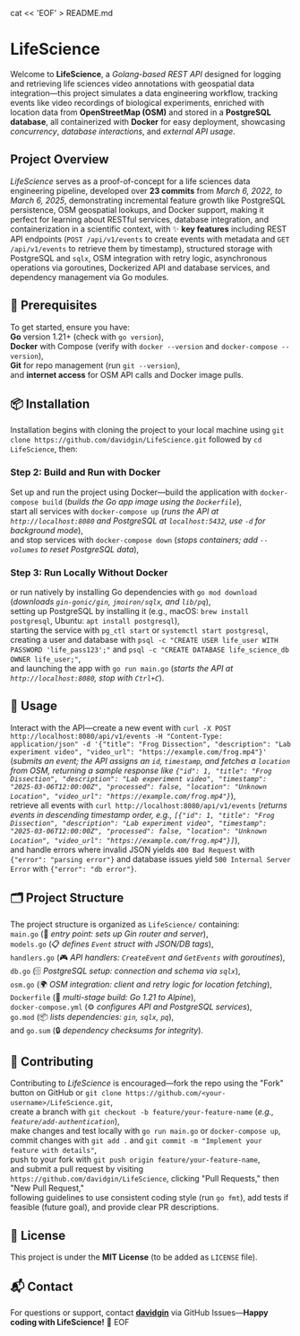 cat << 'EOF' > README.md
# LifeScience

Welcome to **LifeScience**, a *Golang-based REST API* designed for logging and retrieving life sciences video annotations with geospatial data integration—this project simulates a data engineering workflow, tracking events like video recordings of biological experiments, enriched with location data from **OpenStreetMap (OSM)** and stored in a **PostgreSQL database**, all containerized with **Docker** for easy deployment, showcasing *concurrency*, *database interactions*, and *external API usage*.

## Project Overview

*LifeScience* serves as a proof-of-concept for a life sciences data engineering pipeline, developed over **23 commits** from *March 6, 2022, to March 6, 2025*, demonstrating incremental feature growth like PostgreSQL persistence, OSM geospatial lookups, and Docker support, making it perfect for learning about RESTful services, database integration, and containerization in a scientific context, with ✨ **key features** including REST API endpoints (`POST /api/v1/events` to create events with metadata and `GET /api/v1/events` to retrieve them by timestamp), structured storage with PostgreSQL and `sqlx`, OSM integration with retry logic, asynchronous operations via goroutines, Dockerized API and database services, and dependency management via Go modules.

## 🚀 Prerequisites

To get started, ensure you have:  
**Go** version 1.21+ (check with `go version`),  
**Docker** with Compose (verify with `docker --version` and `docker-compose --version`),  
**Git** for repo management (run `git --version`),  
and **internet access** for OSM API calls and Docker image pulls.

## 📦 Installation

Installation begins with cloning the project to your local machine using `git clone https://github.com/davidgin/LifeScience.git` followed by `cd LifeScience`, then:

### Step 2: Build and Run with Docker

Set up and run the project using Docker—build the application with `docker-compose build` (*builds the Go app image using the `Dockerfile`*),  
start all services with `docker-compose up` (*runs the API at `http://localhost:8080` and PostgreSQL at `localhost:5432`, use `-d` for background mode*),  
and stop services with `docker-compose down` (*stops containers; add `--volumes` to reset PostgreSQL data*),

### Step 3: Run Locally Without Docker

or run natively by installing Go dependencies with `go mod download` (*downloads `gin-gonic/gin`, `jmoiron/sqlx`, and `lib/pq`*),  
setting up PostgreSQL by installing it (e.g., macOS: `brew install postgresql`, Ubuntu: `apt install postgresql`),  
starting the service with `pg_ctl start` or `systemctl start postgresql`,  
creating a user and database with `psql -c "CREATE USER life_user WITH PASSWORD 'life_pass123';"` and `psql -c "CREATE DATABASE life_science_db OWNER life_user;"`,  
and launching the app with `go run main.go` (*starts the API at `http://localhost:8080`, stop with `Ctrl+C`*).

## 🎯 Usage

Interact with the API—create a new event with `curl -X POST http://localhost:8080/api/v1/events -H "Content-Type: application/json" -d '{"title": "Frog Dissection", "description": "Lab experiment video", "video_url": "https://example.com/frog.mp4"}'` (*submits an event; the API assigns an `id`, `timestamp`, and fetches a `location` from OSM, returning a sample response like `{"id": 1, "title": "Frog Dissection", "description": "Lab experiment video", "timestamp": "2025-03-06T12:00:00Z", "processed": false, "location": "Unknown Location", "video_url": "https://example.com/frog.mp4"}`*),  
retrieve all events with `curl http://localhost:8080/api/v1/events` (*returns events in descending timestamp order, e.g., `[{"id": 1, "title": "Frog Dissection", "description": "Lab experiment video", "timestamp": "2025-03-06T12:00:00Z", "processed": false, "location": "Unknown Location", "video_url": "https://example.com/frog.mp4"}]`*),  
and handle errors where invalid JSON yields `400 Bad Request` with `{"error": "parsing error"}` and database issues yield `500 Internal Server Error` with `{"error": "db error"}`.

## 🗂️ Project Structure

The project structure is organized as `LifeScience/` containing:  
`main.go` (🚀 *entry point: sets up Gin router and server*),  
`models.go` (📋 *defines `Event` struct with JSON/DB tags*),  
`handlers.go` (🎮 *API handlers: `CreateEvent` and `GetEvents` with goroutines*),  
`db.go` (🗄️ *PostgreSQL setup: connection and schema via `sqlx`*),  
`osm.go` (🌍 *OSM integration: client and retry logic for location fetching*),  
`Dockerfile` (🐳 *multi-stage build: Go 1.21 to Alpine*),  
`docker-compose.yml` (⚙️ *configures API and PostgreSQL services*),  
`go.mod` (📦 *lists dependencies: `gin`, `sqlx`, `pq`*),  
and `go.sum` (🔒 *dependency checksums for integrity*).

## 🤝 Contributing

Contributing to *LifeScience* is encouraged—fork the repo using the "Fork" button on GitHub or `git clone https://github.com/<your-username>/LifeScience.git`,  
create a branch with `git checkout -b feature/your-feature-name` (*e.g., `feature/add-authentication`*),  
make changes and test locally with `go run main.go` or `docker-compose up`,  
commit changes with `git add .` and `git commit -m "Implement your feature with details"`,  
push to your fork with `git push origin feature/your-feature-name`,  
and submit a pull request by visiting `https://github.com/davidgin/LifeScience`, clicking "Pull Requests," then "New Pull Request,"  
following guidelines to use consistent coding style (run `go fmt`), add tests if feasible (future goal), and provide clear PR descriptions.

## 📜 License

This project is under the **MIT License** (to be added as `LICENSE` file).

## 📬 Contact

For questions or support, contact **[davidgin](https://github.com/davidgin)** via GitHub Issues—**Happy coding with LifeScience!** 🎉
EOF

